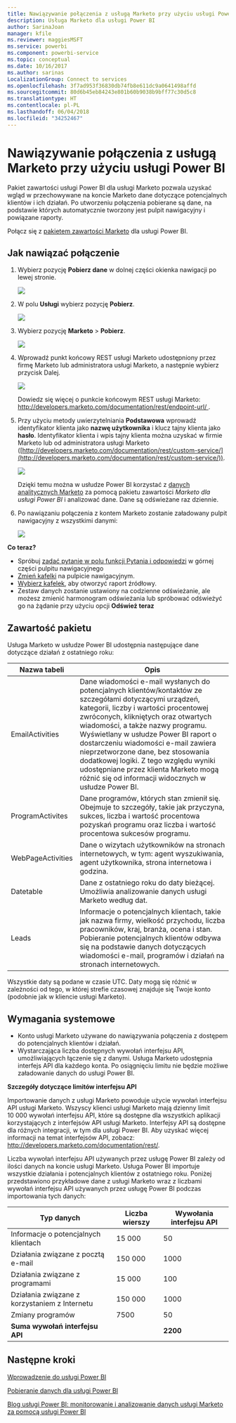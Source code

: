 ```yaml
---
title: Nawiązywanie połączenia z usługą Marketo przy użyciu usługi Power BI
description: Usługa Marketo dla usługi Power BI
author: SarinaJoan
manager: kfile
ms.reviewer: maggiesMSFT
ms.service: powerbi
ms.component: powerbi-service
ms.topic: conceptual
ms.date: 10/16/2017
ms.author: sarinas
LocalizationGroup: Connect to services
ms.openlocfilehash: 3f7ad953f36830db74fb8e611dc9a0641498affd
ms.sourcegitcommit: 80d6b45eb84243e801b60b9038b9bff77c30d5c8
ms.translationtype: HT
ms.contentlocale: pl-PL
ms.lasthandoff: 06/04/2018
ms.locfileid: "34252467"
---
```

# <a name="connect-to-marketo-with-power-bi"></a>Nawiązywanie połączenia z usługą Marketo przy użyciu usługi Power BI
Pakiet zawartości usługi Power BI dla usługi Marketo pozwala uzyskać wgląd w przechowywane na koncie Marketo dane dotyczące potencjalnych klientów i ich działań. Po utworzeniu połączenia pobierane są dane, na podstawie których automatycznie tworzony jest pulpit nawigacyjny i powiązane raporty.

Połącz się z [pakietem zawartości Marketo](https://app.powerbi.com/getdata/services/marketo) dla usługi Power BI.

## <a name="how-to-connect"></a>Jak nawiązać połączenie
1. Wybierz pozycję **Pobierz dane** w dolnej części okienka nawigacji po lewej stronie.
   
   ![](media/service-connect-to-marketo/pbi_getdata.png)
2. W polu **Usługi** wybierz pozycję **Pobierz**.
   
   ![](media/service-connect-to-marketo/pbi_getservices.png) 
3. Wybierz pozycję **Marketo** \> **Pobierz**.
   
   ![](media/service-connect-to-marketo/marketo.png)
4. Wprowadź punkt końcowy REST usługi Marketo udostępniony przez firmę Marketo lub administratora usługi Marketo, a następnie wybierz przycisk Dalej.
   
   ![](media/service-connect-to-marketo/pbi_marketoconnect.png)
   
   Dowiedz się więcej o punkcie końcowym REST usługi Marketo: [http://developers.marketo.com/documentation/rest/endpoint-url/ ](http://developers.marketo.com/documentation/rest/endpoint-url/).
5. Przy użyciu metody uwierzytelniania **Podstawowa** wprowadź identyfikator klienta jako **nazwę użytkownika** i klucz tajny klienta jako **hasło**. Identyfikator klienta i wpis tajny klienta można uzyskać w firmie Marketo lub od administratora usługi Marketo ([http://developers.marketo.com/documentation/rest/custom-service/](http://developers.marketo.com/documentation/rest/custom-service/)). 
   
   ![](media/service-connect-to-marketo/pbi_marketosignin.png)
   
   Dzięki temu można w usłudze Power BI korzystać z [danych analitycznych Marketo](https://powerbi.microsoft.com/integrations/marketo) za pomocą pakietu zawartości *Marketo dla usługi Power BI* i analizować dane. Dane są odświeżane raz dziennie.
6. Po nawiązaniu połączenia z kontem Marketo zostanie załadowany pulpit nawigacyjny z wszystkimi danymi:
   
   ![](media/service-connect-to-marketo/pbi_marketodash.png)

**Co teraz?**

* Spróbuj [zadać pytanie w polu funkcji Pytania i odpowiedzi](power-bi-q-and-a.md) w górnej części pulpitu nawigacyjnego
* [Zmień kafelki](service-dashboard-edit-tile.md) na pulpicie nawigacyjnym.
* [Wybierz kafelek](service-dashboard-tiles.md), aby otworzyć raport źródłowy.
* Zestaw danych zostanie ustawiony na codzienne odświeżanie, ale możesz zmienić harmonogram odświeżania lub spróbować odświeżyć go na żądanie przy użyciu opcji **Odśwież teraz**

## <a name="whats-included"></a>Zawartość pakietu
Usługa Marketo w usłudze Power BI udostępnia następujące dane dotyczące działań z ostatniego roku:

| Nazwa tabeli | Opis |
| --- | --- |
| EmailActivities |Dane wiadomości e-mail wysłanych do potencjalnych klientów/kontaktów ze szczegółami dotyczącymi urządzeń, kategorii, liczby i wartości procentowej zwróconych, klikniętych oraz otwartych wiadomości, a także nazwy programu. Wyświetlany w usłudze Power BI raport o dostarczeniu wiadomości e-mail zawiera nieprzetworzone dane, bez stosowania dodatkowej logiki. Z tego względu wyniki udostępniane przez klienta Marketo mogą różnić się od informacji widocznych w usłudze Power BI. |
| ProgramActivites |Dane programów, których stan zmienił się. Obejmuje to szczegóły, takie jak przyczyna, sukces, liczba i wartość procentowa pozyskań programu oraz liczba i wartość procentowa sukcesów programu. |
| WebPageActivities |Dane o wizytach użytkowników na stronach internetowych, w tym: agent wyszukiwania, agent użytkownika, strona internetowa i godzina. |
| Datetable |Dane z ostatniego roku do daty bieżącej.  Umożliwia analizowanie danych usługi Marketo według dat. |
| Leads |Informacje o potencjalnych klientach, takie jak nazwa firmy, wielkość przychodu, liczba pracowników, kraj, branża, ocena i stan. Pobieranie potencjalnych klientów odbywa się na podstawie danych dotyczących wiadomości e-mail, programów i działań na stronach internetowych. |

Wszystkie daty są podane w czasie UTC. Daty mogą się różnić w zależności od tego, w której strefie czasowej znajduje się Twoje konto (podobnie jak w kliencie usługi Marketo).

## <a name="system-requirements"></a>Wymagania systemowe
* Konto usługi Marketo używane do nawiązywania połączenia z dostępem do potencjalnych klientów i działań.
* Wystarczająca liczba dostępnych wywołań interfejsu API, umożliwiających łączenie się z danymi.  Usługa Marketo udostępnia interfejs API dla każdego konta.  Po osiągnięciu limitu nie będzie możliwe załadowanie danych do usługi Power BI. 

**Szczegóły dotyczące limitów interfejsu API**

Importowanie danych z usługi Marketo powoduje użycie wywołań interfejsu API usługi Marketo. Wszyscy klienci usługi Marketo mają dzienny limit 10 000 wywołań interfejsu API, które są dostępne dla wszystkich aplikacji korzystających z interfejsów API usługi Marketo. Interfejsy API są dostępne dla różnych integracji, w tym dla usługi Power BI. Aby uzyskać więcej informacji na temat interfejsów API, zobacz: <http://developers.marketo.com/documentation/rest/>.

Liczba wywołań interfejsu API używanych przez usługę Power BI zależy od ilości danych na koncie usługi Marketo. Usługa Power BI importuje wszystkie działania i potencjalnych klientów z ostatniego roku. Poniżej przedstawiono przykładowe dane z usługi Marketo wraz z liczbami wywołań interfejsu API używanych przez usługę Power BI podczas importowania tych danych:  

| Typ danych | Liczba wierszy | Wywołania interfejsu API |
| --- | --- | --- |
| Informacje o potencjalnych klientach |15 000 |50 |
| Działania związane z pocztą e-mail |150 000 |1000 |
| Działania związane z programami |15 000 |100 |
| Działania związane z korzystaniem z Internetu |150 000 |1000 |
| Zmiany programów |7500 |50 |
| **Suma wywołań interfejsu API** | |**2200** |

## <a name="next-steps"></a>Następne kroki
[Wprowadzenie do usługi Power BI](service-get-started.md)

[Pobieranie danych dla usługi Power BI](service-get-data.md)

[Blog usługi Power BI: monitorowanie i analizowanie danych usługi Marketo za pomocą usługi Power BI](http://blogs.msdn.com/b/powerbi/archive/2015/03/19/monitor-and-analyze-your-marketo-data-with-power-bi.aspx)

